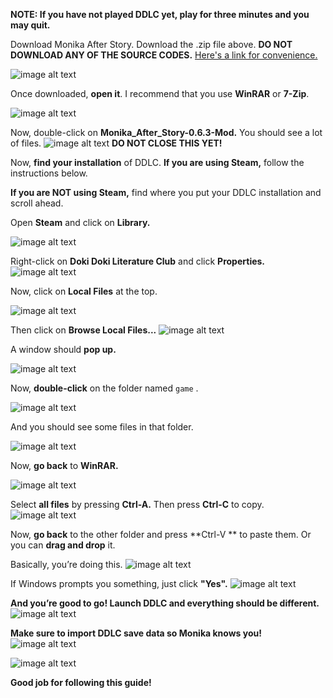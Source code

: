 **NOTE: If you have not played DDLC yet, play for three minutes and you may quit.**


Download Monika After Story. Download the .zip file above. **DO NOT DOWNLOAD ANY OF THE SOURCE CODES.** [Here's a link for convenience.](https://github.com/Backdash/MonikaModDev/releases/)

![image alt text](https://github.com/NotShige/How-to-Install-Monika-After-Story-But-in-Markdown/raw/master/image_0.png)

Once downloaded, **open it**. I recommend that you use **WinRAR** or **7-Zip**.

![image alt text](https://github.com/NotShige/How-to-Install-Monika-After-Story-But-in-Markdown/raw/master/image_1.png)

Now, double-click on **Monika\_After\_Story-0.6.3-Mod.** You should see a lot of files.![image alt text](https://github.com/NotShige/How-to-Install-Monika-After-Story-But-in-Markdown/raw/master/image_2.png)**DO NOT CLOSE THIS YET!**

Now, **find your installation** of DDLC. **If you are using Steam,** follow the instructions below. 

**If you are NOT using Steam,** find where you put your DDLC installation and scroll ahead.

Open **Steam** and click on **Library.**

![image alt text](https://github.com/NotShige/How-to-Install-Monika-After-Story-But-in-Markdown/raw/master/image_3.png)

Right-click on **Doki Doki Literature Club** and click **Properties.**![image alt text](https://github.com/NotShige/How-to-Install-Monika-After-Story-But-in-Markdown/raw/master/image_4.png)

Now, click on **Local Files** at the top.

![image alt text](https://github.com/NotShige/How-to-Install-Monika-After-Story-But-in-Markdown/raw/master/image_5.png)

Then click on **Browse Local Files...** 
![image alt text](https://github.com/NotShige/How-to-Install-Monika-After-Story-But-in-Markdown/raw/master/image_6.png)

A window should **pop up.**

![image alt text](https://github.com/NotShige/How-to-Install-Monika-After-Story-But-in-Markdown/raw/master/image_7.png)

Now, **double-click** on the folder named ```game``` .

![image alt text](https://github.com/NotShige/How-to-Install-Monika-After-Story-But-in-Markdown/raw/master/image_8.png)

And you should see some files in that folder.

![image alt text](https://github.com/NotShige/How-to-Install-Monika-After-Story-But-in-Markdown/raw/master/image_9.png)

Now, **go back** to **WinRAR.**

![image alt text](https://github.com/NotShige/How-to-Install-Monika-After-Story-But-in-Markdown/raw/master/image_10.png)

Select **all files** by pressing **Ctrl-A.** Then press **Ctrl-C** to copy.![image alt text](https://github.com/NotShige/How-to-Install-Monika-After-Story-But-in-Markdown/raw/master/image_11.png)

Now, **go back** to the other folder and press **Ctrl-V ** to paste them. Or you can **drag and drop** it.Basically, you’re doing this.![image alt text](https://github.com/NotShige/How-to-Install-Monika-After-Story-But-in-Markdown/raw/master/image_12.png)

If Windows prompts you something, just click **"Yes".**
![image alt text](https://github.com/NotShige/How-to-Install-Monika-After-Story-But-in-Markdown/raw/master/image_13.png)

**And you’re good to go! Launch DDLC and everything should be different.**
![image alt text](https://github.com/NotShige/How-to-Install-Monika-After-Story-But-in-Markdown/raw/master/image_14.png)


**Make sure to import DDLC save data so Monika knows you!**
![image alt text](https://github.com/NotShige/How-to-Install-Monika-After-Story-But-in-Markdown/raw/master/image_15.png)


![image alt text](https://github.com/NotShige/How-to-Install-Monika-After-Story-But-in-Markdown/raw/master/image_16.png)

**Good job for following this guide!**


